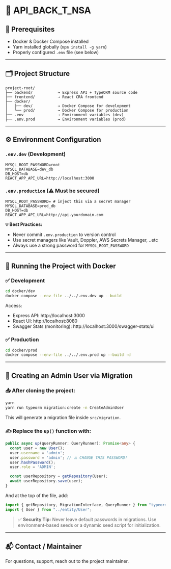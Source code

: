 # 🧠 API_BACK_T_NSA

## 🚀 Prerequisites

- Docker & Docker Compose installed
- Yarn installed globally (`npm install -g yarn`)
- Properly configured `.env` file (see below)

---

## 🗂️ Project Structure

```
project-root/
├── backend/           → Express API + TypeORM source code
├── frontend/          → React CRA frontend
├── docker/
│   ├── dev/           → Docker Compose for development
│   └── prod/          → Docker Compose for production
├── .env               → Environment variables (dev)
├── .env.prod          → Environment variables (prod)
```

---

## ⚙️ Environment Configuration

### `.env.dev` (Development)

```env
MYSQL_ROOT_PASSWORD=root
MYSQL_DATABASE=dev_db
DB_HOST=db
REACT_APP_API_URL=http://localhost:3000
```

### `.env.production` (⚠️ Must be secured)

```env
MYSQL_ROOT_PASSWORD= # inject this via a secret manager
MYSQL_DATABASE=prod_db
DB_HOST=db
REACT_APP_API_URL=http://api.yourdomain.com
```

**💡 Best Practices:**

- Never commit `.env.production` to version control
- Use secret managers like Vault, Doppler, AWS Secrets Manager, ..etc
- Always use a strong password for `MYSQL_ROOT_PASSWORD`

---

## 🐳 Running the Project with Docker

### ✅ Development

```bash
cd docker/dev
docker-compose --env-file ../../.env.dev up --build
```

Access:

- Express API: http://localhost:3000
- React UI: http://localhost:8080
- Swagger Stats (monitoring): http://localhost:3000/swagger-stats/ui

### ✅ Production

```bash
cd docker/prod
docker compose --env-file ../../.env.prod up --build -d
```

---

## 🧱 Creating an Admin User via Migration

### 📥 After cloning the project:

```bash
yarn
yarn run typeorm migration:create -n CreateAdminUser
```

This will generate a migration file inside `src/migration`.

### ✍️ Replace the `up()` function with:

```ts
public async up(queryRunner: QueryRunner): Promise<any> {
  const user = new User();
  user.username = 'admin';
  user.password = 'admin'; // ⚠️ CHANGE THIS PASSWORD!
  user.hashPassword();
  user.role = 'ADMIN';

  const userRepository = getRepository(User);
  await userRepository.save(user);
}
```

And at the top of the file, add:

```ts
import { getRepository, MigrationInterface, QueryRunner } from "typeorm";
import { User } from "../entity/User";
```

> ✅ **Security Tip:**
> Never leave default passwords in migrations. Use environment-based seeds or a dynamic seed script for initialization.

---

## 📬 Contact / Maintainer

For questions, support, reach out to the project maintainer.
